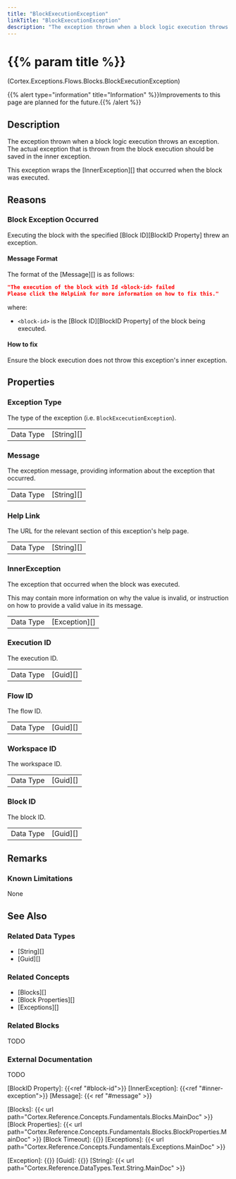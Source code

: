 ```yaml
---
title: "BlockExecutionException"
linkTitle: "BlockExecutionException"
description: "The exception thrown when a block logic execution throws an exception."
---
```


# {{% param title %}}

<p class="namespace">(Cortex.Exceptions.Flows.Blocks.BlockExecutionException)</p>
{{% alert type="information" title="Information" %}}Improvements to this page are planned for the future.{{% /alert %}}

## Description

The exception thrown when a block logic execution throws an exception. The actual exception that is thrown from the block execution should be saved in the inner exception.

This exception wraps the [InnerException][] that occurred when the block was executed.

## Reasons

### Block Exception Occurred

Executing the block with the specified [Block ID][BlockID Property] threw an exception.

#### Message Format

The format of the [Message][] is as follows:

```json
"The execution of the block with Id <block-id> failed
Please click the HelpLink for more information on how to fix this."
```

where:

* `<block-id>` is the [Block ID][BlockID Property] of the block being executed.

#### How to fix

Ensure the block execution does not throw this exception's inner exception.

## Properties

### Exception Type

The type of the exception (i.e. `BlockExcecutionException`).

| | |
|-----------|------------|
| Data Type | [String][] |

### Message

The exception message, providing information about the exception that occurred.

| | |
|-----------|------------|
| Data Type | [String][] |

### Help Link

The URL for the relevant section of this exception's help page.

| | |
|-----------|------------|
| Data Type | [String][] |

### InnerException

The exception that occurred when the block was executed.

This may contain more information on why the value is invalid, or instruction on how to provide a valid value in its message.

| | |
|-----------|---------------|
| Data Type | [Exception][] |

### Execution ID

The execution ID.

| | |
|-----------|------------|
| Data Type | [Guid][] |

### Flow ID

The flow ID.

| | |
|-----------|------------|
| Data Type | [Guid][] |

### Workspace ID

The workspace ID.

| | |
|-----------|------------|
| Data Type | [Guid][] |

### Block ID

The block ID.

| | |
|-----------|------------|
| Data Type | [Guid][] |

## Remarks

### Known Limitations

None

## See Also

### Related Data Types

* [String][]
* [Guid][]

### Related Concepts

* [Blocks][]
* [Block Properties][]
* [Exceptions][]

### Related Blocks

TODO

### External Documentation

TODO

[BlockID Property]: {{<ref "#block-id">}}
[InnerException]: {{<ref "#inner-exception">}}
[Message]: {{< ref "#message" >}}

[Blocks]: {{< url path="Cortex.Reference.Concepts.Fundamentals.Blocks.MainDoc" >}}
[Block Properties]: {{< url path="Cortex.Reference.Concepts.Fundamentals.Blocks.BlockProperties.MainDoc" >}}
[Block Timeout]: {{<url path="Cortex.Reference.Concepts.Fundamentals.Blocks.BlockProperties.CommonProperties.BlockTimeoutProperty">}}
[Exceptions]: {{< url path="Cortex.Reference.Concepts.Fundamentals.Exceptions.MainDoc" >}}

[Exception]: {{<url path="Cortex.Reference.DataTypes.Exceptions.Exception.MainDoc">}}
[Guid]: {{<url path="Cortex.Reference.DataTypes.Other.Guid.MainDoc">}}
[String]: {{< url path="Cortex.Reference.DataTypes.Text.String.MainDoc" >}}
